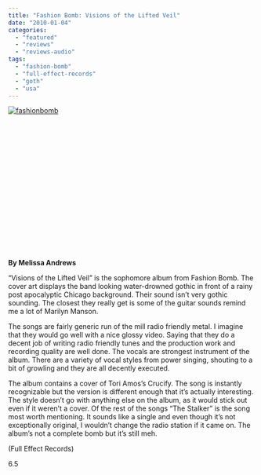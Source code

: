 ```yaml
---
title: "Fashion Bomb: Visions of the Lifted Veil"
date: "2010-01-04"
categories: 
  - "featured"
  - "reviews"
  - "reviews-audio"
tags: 
  - "fashion-bomb"
  - "full-effect-records"
  - "goth"
  - "usa"
---
```


[![fashionbomb](http://www.hellbound.ca/wp-content/uploads/2010/01/fashionbomb-300x294.jpg "fashionbomb")](http://www.hellbound.ca/wp-content/uploads/2010/01/fashionbomb.jpg)

 

 

 

 

 

 

 

 

 

**By Melissa Andrews**

“Visions of the Lifted Veil” is the sophomore album from Fashion Bomb. The cover art displays the band looking water-drowned gothic in front of a rainy post apocalyptic Chicago background. Their sound isn’t very gothic sounding. The closest they really get is some of the guitar sounds remind me a lot of Marilyn Manson.

The songs are fairly generic run of the mill radio friendly metal. I imagine that they would go well with a nice glossy video. Saying that they do a decent job of writing radio friendly tunes and the production work and recording quality are well done. The vocals are strongest instrument of the album. There are a variety of vocal styles from power singing, shouting to a bit of growling and they are all decently executed.

The album contains a cover of Tori Amos’s Crucify. The song is instantly recognizable but the version is different enough that it’s actually interesting. The style doesn’t go with anything else on the album, as it would stick out even if it weren’t a cover. Of the rest of the songs “The Stalker” is the song most worth mentioning. It sounds like a single and even though it’s not exceptionally original, I wouldn’t change the radio station if it came on. The album’s not a complete bomb but it’s still meh.

(Full Effect Records)

6.5
